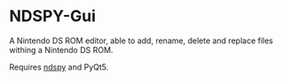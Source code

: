 # NDSPY-Gui
A Nintendo DS ROM editor, able to add, rename, delete and replace files withing a Nintendo DS ROM.

Requires <a href="https://pypi.org/project/ndspy/">ndspy</a> and PyQt5.
